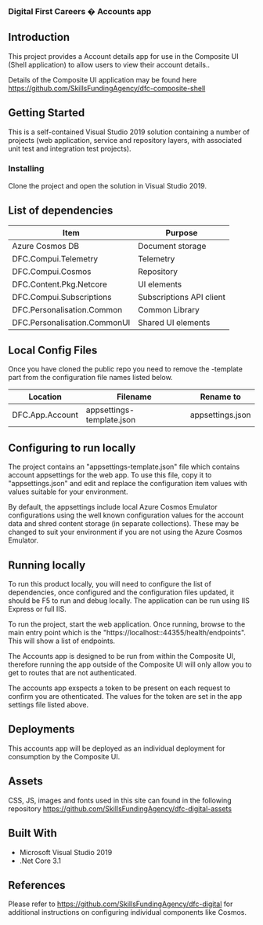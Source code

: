### Digital First Careers � Accounts app

## Introduction

This project provides a Account details app for use in the Composite UI (Shell application) to allow users to view their account details..

Details of the Composite UI application may be found here https://github.com/SkillsFundingAgency/dfc-composite-shell

## Getting Started

This is a self-contained Visual Studio 2019 solution containing a number of projects (web application, service and repository layers, with associated unit test and integration test projects).

### Installing

Clone the project and open the solution in Visual Studio 2019.

## List of dependencies

|Item	|Purpose|
|-------|-------|
|Azure Cosmos DB | Document storage |
|DFC.Compui.Telemetry|Telemetry|
|DFC.Compui.Cosmos| Repository|
|DFC.Content.Pkg.Netcore| UI elements|
|DFC.Compui.Subscriptions|Subscriptions API client|
|DFC.Personalisation.Common| Common Library|
|DFC.Personalisation.CommonUI| Shared UI elements|

## Local Config Files

Once you have cloned the public repo you need to remove the -template part from the configuration file names listed below.

| Location | Filename | Rename to |
|-------|-------|-------|
| DFC.App.Account | appsettings-template.json | appsettings.json |

## Configuring to run locally

The project contains an "appsettings-template.json" file which contains account appsettings for the web app. To use this file, copy it to "appsettings.json" and edit and replace the configuration item values with values suitable for your environment.

By default, the appsettings include local Azure Cosmos Emulator configurations using the well known configuration values for the account data and shred content storage (in separate collections). These may be changed to suit your environment if you are not using the Azure Cosmos Emulator.

## Running locally

To run this product locally, you will need to configure the list of dependencies, once configured and the configuration files updated, it should be F5 to run and debug locally. The application can be run using IIS Express or full IIS.

To run the project, start the web application. Once running, browse to the main entry point which is the "https://localhost::44355/health/endpoints". This will show a list of endpoints.

The Accounts app is designed to be run from within the Composite UI, therefore running the app outside of the Composite UI will only allow you to get to routes that are not authenticated.

The accounts app exspects a token to be present on each request to confirm you are othenticated. The values for the token are set in the app settings file listed above.

## Deployments

This accounts app will be deployed as an individual deployment for consumption by the Composite UI.

## Assets

CSS, JS, images and fonts used in this site can found in the following repository https://github.com/SkillsFundingAgency/dfc-digital-assets

## Built With

* Microsoft Visual Studio 2019
* .Net Core 3.1

## References

Please refer to https://github.com/SkillsFundingAgency/dfc-digital for additional instructions on configuring individual components like Cosmos.